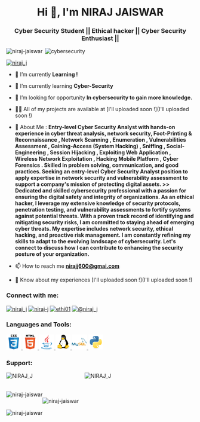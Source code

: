 <h1 align="center">Hi 👋, I'm NIRAJ JAISWAR</h1>
<h3 align="center">Cyber Security Student || Ethical hacker || Cyber Security Enthusiast ||</h3>
<img align="right"alt="cybersecurity" width="400" src="https://mir-s3-cdn-cf.behance.net/project_modules/hd/06f21a161921919.63cd7887d0a70.gif">
<p align="left"> <img src="https://komarev.com/ghpvc/?username=niraj-jaiswar&label=Profile%20views&color=0e75b6&style=flat" alt="niraj-jaiswar" /> </p>

<p align="left"> <a href="https://twitter.com/niraj_j" target="blank"><img src="https://img.shields.io/twitter/follow/niraj_j?logo=twitter&style=for-the-badge" alt="niraj_j" /></a> </p>

- 🔭 I’m currently **Learning !**

- 🌱 I’m currently learning **Cyber-Security**

- 🤝 I’m looking for opportunity **In cybersecurity to gain more knowledge.**

- 👨‍💻 All of my projects are available at [I'll uploaded soon !](I'll uploaded soon !)

- 💬 About Me : **Entry-level Cyber Security Analyst with hands-on experience in cyber threat analysis, network security, Foot-Printing & Reconnaissance , Network Scanning , Enumeration , Vulnerabilities Assessment , Gaining-Access (System Hacking) , Sniffing , Social-Engineering , Session Hijacking , Exploiting Web Application , Wireless Network Exploitation , Hacking Mobile Platform , Cyber Forensics . Skilled in problem solving, communication, and good practices. Seeking an entry-level Cyber Security Analyst position to apply expertise in network security and vulnerability assessment to support a company's mission of protecting digital assets. >> Dedicated and skilled cybersecurity professional with a passion for ensuring the digital safety and integrity of organizations. As an ethical hacker, I leverage my extensive knowledge of security protocols, penetration testing, and vulnerability assessments to fortify systems against potential threats. With a proven track record of identifying and mitigating security risks, I am committed to staying ahead of emerging cyber threats. My expertise includes network security, ethical hacking, and proactive risk management. I am constantly refining my skills to adapt to the evolving landscape of cybersecurity. Let's connect to discuss how I can contribute to enhancing the security posture of your organization.**

- 📫 How to reach me **nirajj600@gmai.com**

- 📄 Know about my experiences [I'll uploaded soon !](I'll uploaded soon !)

<h3 align="left">Connect with me:</h3>
<p align="left">
<a href="https://twitter.com/niraj_j" target="blank"><img align="center" src="https://raw.githubusercontent.com/rahuldkjain/github-profile-readme-generator/master/src/images/icons/Social/twitter.svg" alt="niraj_j" height="30" width="40" /></a>
<a href="https://linkedin.com/in/niraj-j" target="blank"><img align="center" src="https://raw.githubusercontent.com/rahuldkjain/github-profile-readme-generator/master/src/images/icons/Social/linked-in-alt.svg" alt="niraj-j" height="30" width="40" /></a>
<a href="https://kaggle.com/ethi01" target="blank"><img align="center" src="https://raw.githubusercontent.com/rahuldkjain/github-profile-readme-generator/master/src/images/icons/Social/kaggle.svg" alt="ethi01" height="30" width="40" /></a>
<a href="https://medium.com/@niraj_j" target="blank"><img align="center" src="https://raw.githubusercontent.com/rahuldkjain/github-profile-readme-generator/master/src/images/icons/Social/medium.svg" alt="@niraj_j" height="30" width="40" /></a>
</p>

<h3 align="left">Languages and Tools:</h3>
<p align="left"> <a href="https://www.w3schools.com/css/" target="_blank" rel="noreferrer"> <img src="https://raw.githubusercontent.com/devicons/devicon/master/icons/css3/css3-original-wordmark.svg" alt="css3" width="40" height="40"/> </a> <a href="https://www.w3.org/html/" target="_blank" rel="noreferrer"> <img src="https://raw.githubusercontent.com/devicons/devicon/master/icons/html5/html5-original-wordmark.svg" alt="html5" width="40" height="40"/> </a> <a href="https://www.java.com" target="_blank" rel="noreferrer"> <img src="https://raw.githubusercontent.com/devicons/devicon/master/icons/java/java-original.svg" alt="java" width="40" height="40"/> </a> <a href="https://www.linux.org/" target="_blank" rel="noreferrer"> <img src="https://raw.githubusercontent.com/devicons/devicon/master/icons/linux/linux-original.svg" alt="linux" width="40" height="40"/> </a> <a href="https://www.mysql.com/" target="_blank" rel="noreferrer"> <img src="https://raw.githubusercontent.com/devicons/devicon/master/icons/mysql/mysql-original-wordmark.svg" alt="mysql" width="40" height="40"/> </a> <a href="https://www.python.org" target="_blank" rel="noreferrer"> <img src="https://raw.githubusercontent.com/devicons/devicon/master/icons/python/python-original.svg" alt="python" width="40" height="40"/> </a> </p>

<h3 align="left">Support:</h3>
<p><a href="https://www.buymeacoffee.com/NIRAJ_J"> <img align="left" src="https://cdn.buymeacoffee.com/buttons/v2/default-yellow.png" height="50" width="210" alt="NIRAJ_J" /></a><a href="https://ko-fi.com/NIRAJ_J"> <img align="left" src="https://cdn.ko-fi.com/cdn/kofi3.png?v=3" height="50" width="210" alt="NIRAJ_J" /></a></p><br><br>

<p><img align="left" src="https://github-readme-stats.vercel.app/api/top-langs?username=niraj-jaiswar&show_icons=true&locale=en&layout=compact" alt="niraj-jaiswar" /></p>

<p>&nbsp;<img align="center" src="https://github-readme-stats.vercel.app/api?username=niraj-jaiswar&show_icons=true&locale=en" alt="niraj-jaiswar" /></p>

<p><img align="center" src="https://github-readme-streak-stats.herokuapp.com/?user=niraj-jaiswar&" alt="niraj-jaiswar" /></p>
